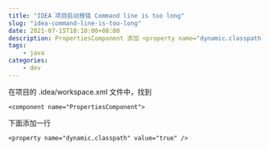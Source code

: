 ```yaml
---
title: "IDEA 项目启动报错 Command line is too long"
slug: "idea-command-line-is-too-long"
date: 2021-07-15T10:10:00+08:00
description: PropertiesComponent 添加 <property name="dynamic.classpath" value="true" />
tags: 
    - java
categories:
    - dev
---
```


在项目的 .idea/workspace.xml 文件中，找到 

```
<component name="PropertiesComponent">
```

下面添加一行

```
<property name="dynamic.classpath" value="true" />
```
